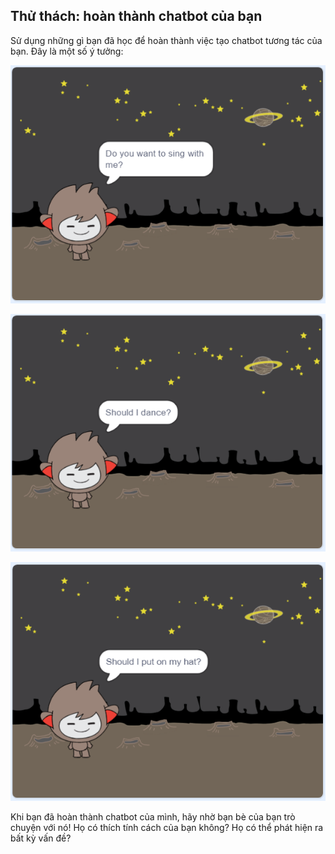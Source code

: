 ## Thử thách: hoàn thành chatbot của bạn

Sử dụng những gì bạn đã học để hoàn thành việc tạo chatbot tương tác của bạn. Đây là một số ý tưởng:

![Ý tưởng ChatBot](images/chatbot-ideas1.png)

![Ý tưởng ChatBot](images/chatbot-ideas2.png)

![Ý tưởng ChatBot](images/chatbot-ideas3.png)

Khi bạn đã hoàn thành chatbot của mình, hãy nhờ bạn bè của bạn trò chuyện với nó! Họ có thích tính cách của bạn không? Họ có thể phát hiện ra bất kỳ vấn đề?